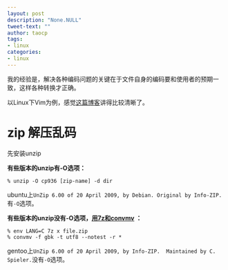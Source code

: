 ```yaml
---
layout: post
description: "None.NULL"
tweet-text: ""
author: taocp
tags:
- linux
categories:
- linux
---
```


我的经验是，解决各种编码问题的关键在于文件自身的编码要和使用者的预期一致，这样各种转换才正确。

以Linux下Vim为例，感觉[这篇博客](http://blog.csdn.net/keepliving/article/details/5623362)讲得比较清晰了。


zip 解压乱码
===========
先安装unzip

**有些版本的unzip有-O选项：**

    % unzip -O cp936 [zip-name] -d dir

ubuntu上`UnZip 6.00 of 20 April 2009, by Debian. Original by Info-ZIP.`有`-O`选项。

**有些版本的unzip没有-O选项，[用7z和convmv](http://allencch.wordpress.com/2013/04/15/extracting-files-from-zip-which-contains-non-utf8-filename-in-linux/) ：**

    % env LANG=C 7z x file.zip
    % convmv -f gbk -t utf8 --notest -r * 

gentoo上`UnZip 6.00 of 20 April 2009, by Info-ZIP.  Maintained by C. Spieler.`没有`-O`选项。

